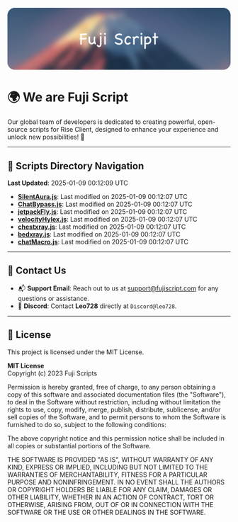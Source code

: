 ![Banner](.github/b.webp)

# 🌍 **We are Fuji Script**

Our global team of developers is dedicated to creating powerful, open-source scripts for Rise Client, designed to enhance your experience and unlock new possibilities! 🌟

---
<!-- SCRIPTS_NAVIGATION_START -->
## 📂 **Scripts Directory Navigation**

**Last Updated**: 2025-01-09 00:12:09 UTC

- **[SilentAura.js](scripts/SilentAura.js)**: Last modified on 2025-01-09 00:12:07 UTC
- **[ChatBypass.js](scripts/ChatBypass.js)**: Last modified on 2025-01-09 00:12:07 UTC
- **[jetpackFly.js](scripts/jetpackFly.js)**: Last modified on 2025-01-09 00:12:07 UTC
- **[velocityHylex.js](scripts/velocityHylex.js)**: Last modified on 2025-01-09 00:12:07 UTC
- **[chestxray.js](scripts/chestxray.js)**: Last modified on 2025-01-09 00:12:07 UTC
- **[bedxray.js](scripts/bedxray.js)**: Last modified on 2025-01-09 00:12:07 UTC
- **[chatMacro.js](scripts/chatMacro.js)**: Last modified on 2025-01-09 00:12:07 UTC

<!-- SCRIPTS_NAVIGATION_END -->

---

## 💬 **Contact Us**  
- 📬 **Support Email**: Reach out to us at [support@fujiscript.com](mailto:support@fujiscript.com) for any questions or assistance.  
- 💬 **Discord**: Contact **Leo728** directly at `Discord@leo728`.

---

## 📜 **License**

This project is licensed under the MIT License.  

**MIT License**  
Copyright (c) 2023 Fuji Scripts  

Permission is hereby granted, free of charge, to any person obtaining a copy of this software and associated documentation files (the "Software"), to deal in the Software without restriction, including without limitation the rights to use, copy, modify, merge, publish, distribute, sublicense, and/or sell copies of the Software, and to permit persons to whom the Software is furnished to do so, subject to the following conditions:  

The above copyright notice and this permission notice shall be included in all copies or substantial portions of the Software.  

THE SOFTWARE IS PROVIDED "AS IS", WITHOUT WARRANTY OF ANY KIND, EXPRESS OR IMPLIED, INCLUDING BUT NOT LIMITED TO THE WARRANTIES OF MERCHANTABILITY, FITNESS FOR A PARTICULAR PURPOSE AND NONINFRINGEMENT. IN NO EVENT SHALL THE AUTHORS OR COPYRIGHT HOLDERS BE LIABLE FOR ANY CLAIM, DAMAGES OR OTHER LIABILITY, WHETHER IN AN ACTION OF CONTRACT, TORT OR OTHERWISE, ARISING FROM, OUT OF OR IN CONNECTION WITH THE SOFTWARE OR THE USE OR OTHER DEALINGS IN THE SOFTWARE.  
